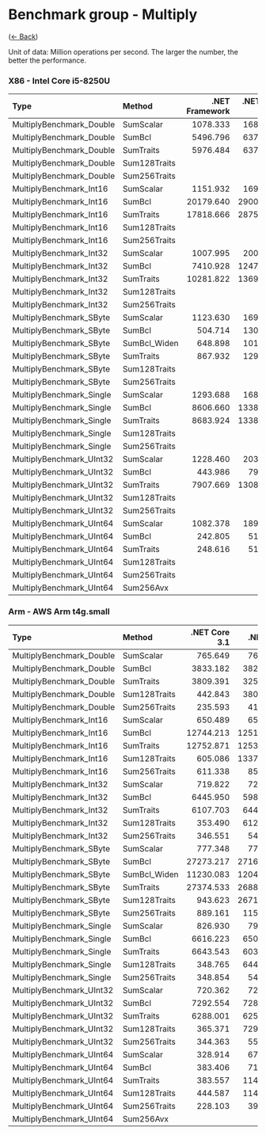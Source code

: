 ﻿# Benchmark group - Multiply
([← Back](Multiply.md))

Unit of data: Million operations per second. The larger the number, the better the performance.

### X86 - Intel Core i5-8250U
| Type                     | Method       | .NET Framework | .NET Core 2.1 | .NET Core 3.1 |  .NET 5.0 |  .NET 6.0 |  .NET 7.0 |
| :----------------------- | :----------- | -------------: | ------------: | ------------: | --------: | --------: | --------: |
| MultiplyBenchmark_Double | SumScalar    |       1078.333 |      1685.320 |      1686.605 |  1688.531 |  1686.273 |  1689.467 |
| MultiplyBenchmark_Double | SumBcl       |       5496.796 |      6375.782 |      6697.700 |  6709.435 |  6384.581 |  6683.997 |
| MultiplyBenchmark_Double | SumTraits    |       5976.484 |      6377.978 |      6434.893 |  6520.616 |  6088.732 |  6639.184 |
| MultiplyBenchmark_Double | Sum128Traits |                |               |      3372.079 |  3376.718 |  3376.243 |  3370.933 |
| MultiplyBenchmark_Double | Sum256Traits |                |               |      6658.956 |  6431.824 |  6414.044 |  6657.328 |
| MultiplyBenchmark_Int16  | SumScalar    |       1151.932 |      1696.188 |      1696.288 |  1696.311 |  1765.857 |  1794.280 |
| MultiplyBenchmark_Int16  | SumBcl       |      20179.640 |     29000.696 |     29043.061 | 28873.222 | 27398.869 | 29230.877 |
| MultiplyBenchmark_Int16  | SumTraits    |      17818.666 |     28750.917 |     28275.053 | 28439.527 | 25598.285 | 29251.442 |
| MultiplyBenchmark_Int16  | Sum128Traits |                |               |     20740.527 | 20816.183 | 19374.784 | 20615.516 |
| MultiplyBenchmark_Int16  | Sum256Traits |                |               |     26204.716 | 26333.176 | 28700.028 | 26367.850 |
| MultiplyBenchmark_Int32  | SumScalar    |       1007.995 |      2009.544 |      1844.415 |  1845.148 |  1841.810 |  2215.279 |
| MultiplyBenchmark_Int32  | SumBcl       |       7410.928 |     12478.401 |     13806.980 | 14075.634 | 14109.580 | 12734.256 |
| MultiplyBenchmark_Int32  | SumTraits    |      10281.822 |     13691.245 |     13323.108 | 13388.833 | 12934.094 | 12229.157 |
| MultiplyBenchmark_Int32  | Sum128Traits |                |               |      8006.751 |  9427.857 |  9488.132 |  9394.611 |
| MultiplyBenchmark_Int32  | Sum256Traits |                |               |     13038.919 | 11900.870 | 13337.571 | 12174.866 |
| MultiplyBenchmark_SByte  | SumScalar    |       1123.630 |      1696.184 |      1698.106 |  1696.548 |  1765.863 |  1861.121 |
| MultiplyBenchmark_SByte  | SumBcl       |        504.714 |      1305.068 |      1314.342 |  1800.039 |  1671.186 |  2018.456 |
| MultiplyBenchmark_SByte  | SumBcl_Widen |        648.898 |      1014.916 |      1010.340 |  1385.986 | 18458.271 | 26543.644 |
| MultiplyBenchmark_SByte  | SumTraits    |        867.932 |      1292.714 |     26274.061 | 25044.052 | 24981.260 | 26272.164 |
| MultiplyBenchmark_SByte  | Sum128Traits |                |               |     21075.164 | 21157.848 | 21086.235 | 21273.251 |
| MultiplyBenchmark_SByte  | Sum256Traits |                |               |     26188.394 | 25063.402 | 25069.936 | 26405.971 |
| MultiplyBenchmark_Single | SumScalar    |       1293.688 |      1687.790 |      1688.311 |  1690.624 |  1686.976 |  1690.186 |
| MultiplyBenchmark_Single | SumBcl       |       8606.660 |     13387.536 |      7644.792 | 13382.921 | 13416.503 | 13459.634 |
| MultiplyBenchmark_Single | SumTraits    |       8683.924 |     13389.862 |      7874.136 | 13355.481 | 13424.687 | 13451.617 |
| MultiplyBenchmark_Single | Sum128Traits |                |               |      5189.552 |  6724.612 |  6741.740 |  6733.767 |
| MultiplyBenchmark_Single | Sum256Traits |                |               |      9773.110 | 13409.237 | 13419.859 | 13210.186 |
| MultiplyBenchmark_UInt32 | SumScalar    |       1228.460 |      2030.551 |      1800.947 |  2018.039 |  2017.455 |  2205.257 |
| MultiplyBenchmark_UInt32 | SumBcl       |        443.986 |       795.421 |       755.735 |  1111.637 | 14261.002 | 14318.887 |
| MultiplyBenchmark_UInt32 | SumTraits    |       7907.669 |     13086.543 |     11503.740 | 14243.355 | 14269.037 | 13495.639 |
| MultiplyBenchmark_UInt32 | Sum128Traits |                |               |      8440.801 |  9868.703 |  9807.838 |  9386.747 |
| MultiplyBenchmark_UInt32 | Sum256Traits |                |               |     13322.977 | 14182.570 | 13345.427 | 13079.623 |
| MultiplyBenchmark_UInt64 | SumScalar    |       1082.378 |      1890.319 |      1883.817 |  1881.856 |  1880.042 |  1993.501 |
| MultiplyBenchmark_UInt64 | SumBcl       |        242.805 |       510.292 |       541.314 |   674.108 |   458.904 |  1118.978 |
| MultiplyBenchmark_UInt64 | SumTraits    |        248.616 |       519.729 |      3730.869 |  4037.718 |  4036.108 |  3714.492 |
| MultiplyBenchmark_UInt64 | Sum128Traits |                |               |      2575.394 |  2709.792 |  2706.554 |  2521.780 |
| MultiplyBenchmark_UInt64 | Sum256Traits |                |               |      3784.333 |  4070.240 |  4049.053 |  3753.445 |
| MultiplyBenchmark_UInt64 | Sum256Avx    |                |               |      3783.353 |  4068.084 |  4058.145 |  3738.428 |

### Arm - AWS Arm t4g.small
| Type                     | Method       | .NET Core 3.1 |  .NET 5.0 |  .NET 6.0 |  .NET 7.0 |
| :----------------------- | :----------- | ------------: | --------: | --------: | --------: |
| MultiplyBenchmark_Double | SumScalar    |       765.649 |   766.031 |   758.644 |  1014.141 |
| MultiplyBenchmark_Double | SumBcl       |      3833.182 |  3822.467 |  3179.536 |  3657.731 |
| MultiplyBenchmark_Double | SumTraits    |      3809.391 |  3251.397 |  3174.551 |  3663.085 |
| MultiplyBenchmark_Double | Sum128Traits |       442.843 |  3801.900 |  3194.693 |  3648.868 |
| MultiplyBenchmark_Double | Sum256Traits |       235.593 |   411.723 |   402.805 |   394.456 |
| MultiplyBenchmark_Int16  | SumScalar    |       650.489 |   650.396 |   643.146 |  1017.731 |
| MultiplyBenchmark_Int16  | SumBcl       |     12744.213 | 12510.831 | 12356.476 | 19315.192 |
| MultiplyBenchmark_Int16  | SumTraits    |     12752.871 | 12530.809 | 13142.016 | 19287.033 |
| MultiplyBenchmark_Int16  | Sum128Traits |       605.086 | 13377.421 | 12233.185 | 19305.500 |
| MultiplyBenchmark_Int16  | Sum256Traits |       611.338 |   852.735 |   841.979 |   591.718 |
| MultiplyBenchmark_Int32  | SumScalar    |       719.822 |   720.207 |   715.185 |  1417.429 |
| MultiplyBenchmark_Int32  | SumBcl       |      6445.950 |  5984.031 |  6002.410 |  8699.250 |
| MultiplyBenchmark_Int32  | SumTraits    |      6107.703 |  6445.327 |  5897.187 |  8675.644 |
| MultiplyBenchmark_Int32  | Sum128Traits |       353.490 |  6128.571 |  5987.449 |  8704.930 |
| MultiplyBenchmark_Int32  | Sum256Traits |       346.551 |   548.932 |   530.130 |   472.980 |
| MultiplyBenchmark_SByte  | SumScalar    |       777.348 |   777.209 |   771.615 |  1182.606 |
| MultiplyBenchmark_SByte  | SumBcl       |     27273.217 | 27168.474 | 26008.455 | 37928.181 |
| MultiplyBenchmark_SByte  | SumBcl_Widen |     11230.083 | 12040.382 | 12071.902 | 12130.527 |
| MultiplyBenchmark_SByte  | SumTraits    |     27374.533 | 26883.131 | 26265.614 | 37845.492 |
| MultiplyBenchmark_SByte  | Sum128Traits |       943.623 | 26719.062 | 26068.893 | 38012.278 |
| MultiplyBenchmark_SByte  | Sum256Traits |       889.161 |  1152.747 |  1142.377 |   669.613 |
| MultiplyBenchmark_Single | SumScalar    |       826.930 |   795.700 |   816.759 |  1240.768 |
| MultiplyBenchmark_Single | SumBcl       |      6616.223 |  6508.489 |  6365.412 |  8544.382 |
| MultiplyBenchmark_Single | SumTraits    |      6643.543 |  6033.227 |  6395.990 |  8584.911 |
| MultiplyBenchmark_Single | Sum128Traits |       348.765 |  6448.404 |  5954.342 |  8595.274 |
| MultiplyBenchmark_Single | Sum256Traits |       348.854 |   542.797 |   521.687 |   525.989 |
| MultiplyBenchmark_UInt32 | SumScalar    |       720.362 |   721.428 |   714.216 |  1419.062 |
| MultiplyBenchmark_UInt32 | SumBcl       |      7292.554 |  7283.484 |  6303.880 |  6890.616 |
| MultiplyBenchmark_UInt32 | SumTraits    |      6288.001 |  6251.358 |  6233.388 |  6903.825 |
| MultiplyBenchmark_UInt32 | Sum128Traits |       365.371 |  7290.681 |  6294.362 |  6892.109 |
| MultiplyBenchmark_UInt32 | Sum256Traits |       344.363 |   551.620 |   538.317 |   470.323 |
| MultiplyBenchmark_UInt64 | SumScalar    |       328.914 |   673.337 |   669.157 |  1105.758 |
| MultiplyBenchmark_UInt64 | SumBcl       |       383.406 |   715.446 |   978.539 |  1114.218 |
| MultiplyBenchmark_UInt64 | SumTraits    |       383.557 |  1141.141 |  1128.562 |  1112.795 |
| MultiplyBenchmark_UInt64 | Sum128Traits |       444.587 |  1142.475 |  1133.990 |  1110.700 |
| MultiplyBenchmark_UInt64 | Sum256Traits |       228.103 |   391.860 |   387.669 |   388.850 |
| MultiplyBenchmark_UInt64 | Sum256Avx    |               |           |           |           |

